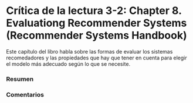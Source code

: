 # Crítica de la lectura 3-2: Chapter 8. Evaluationg Recommender Systems (Recommender Systems Handbook)
Este capítulo del libro habla sobre las formas de evaluar los sistemas recomedadores y las propiedades que hay que tener en cuenta para elegir el modelo más adecuado según lo que se necesite.

### Resumen







### Comentarios